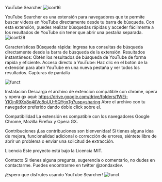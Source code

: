 YouTube Searcher
![icon16](https://github.com/ZondaxDeveloper/YoutubeSearcherExtension/assets/85247633/f7b8441e-6e86-467f-8809-538c7a543f95)

YouTube Searcher es una extensión para navegadores que te permite buscar videos en YouTube directamente desde tu barra de búsqueda. Con esta extensión, puedes realizar búsquedas rápidas y acceder fácilmente a los resultados de YouTube sin tener que abrir una pestaña separada.
![icon128](https://github.com/ZondaxDeveloper/YoutubeSearcherExtension/assets/85247633/46e5a984-b936-4413-8e3f-d346ce6a8595)

Características
Búsqueda rápida: Ingresa tus consultas de búsqueda directamente desde la barra de búsqueda de la extensión.
Resultados instantáneos: Obtén los resultados de búsqueda de YouTube de forma rápida y eficiente.
Acceso directo a YouTube: Haz clic en el botón de la extensión para abrir YouTube en una nueva pestaña y ver todos los resultados.
Capturas de pantalla

![funct](https://github.com/ZondaxDeveloper/YoutubeSearcherExtension/assets/85247633/24b72b43-5be5-4099-995b-0b10d69369b7)

Instalación
Descarga el archivo de extencion compatible con chrome, opera y opera gx aqui: https://drive.google.com/drive/folders/1WEi-YlOjnR9Xx8q4iIVc8pUU-5QYgnTg?usp=sharing
Abre el archivo con tu navegador preferido dando doble click sobre el.

Compatibilidad
La extensión es compatible con los navegadores Google Chrome, Mozilla Firefox y Opera GX.

Contribuciones
¡Las contribuciones son bienvenidas! Si tienes alguna idea de mejora, funcionalidad adicional o corrección de errores, siéntete libre de abrir un problema o enviar una solicitud de extracción.

Licencia
Este proyecto está bajo la Licencia MIT.

Contacto
Si tienes alguna pregunta, sugerencia o comentario, no dudes en contactarme. Puedes encontrarme en twitter @zondaxdev.

¡Espero que disfrutes usando YouTube Searcher!
![funct](https://github.com/ZondaxDeveloper/YoutubeSearcherExtension/assets/85247633/72e027b6-f7b5-4c2d-acc6-66dd099aff40)
